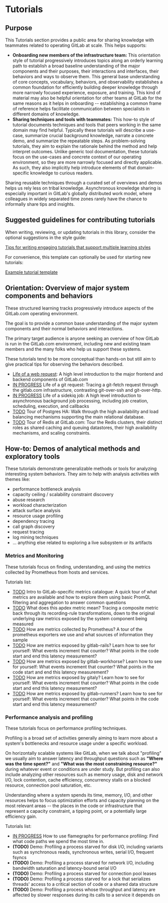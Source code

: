 # Tutorials

## Purpose

This Tutorials section provides a public area for sharing knowledge with teammates related to operating GitLab at scale.  This helps supports:
* **Onboarding new members of the infrastructure team:**
  This orientation style of tutorial progressively introduces topics along an orderly learning path to establish a broad baseline understanding
  of the major components and their purposes, their interactions and interfaces, their behaviors and ways to observe them.  This general base
  understanding of core concepts, vocabulary, behaviors, and observability establishes a common foundation for efficiently building deeper knowledge
  through more narrowly focused experience, exposure, and training.  This kind of material may also be helpful orientation for other teams at GitLab
  for the same reasons as it helps in onboarding -- establishing a common frame of reference helps facilitate communication between specialists in
  different domains of knowledge.
* **Sharing techniques and tools with teammates:**
  This how-to style of tutorial documents techniques and tools that peers working in the same domain may find helpful.  Typically these tutorials
  will describe a use-case, summarize crucial background knowledge, narrate a concrete demo, and summarize the repeatable steps.  As problem-solving
  tutorials, they aim to explain the rationale behind the method and help interpret outcomes.  Unlike generic tool documentation, these tutorials
  focus on the use-cases and concrete context of our operating environment, so they are more narrowly focused and directly applicable.  As such,
  they also implicitly help introduce elements of that domain-specific knowledge to curious readers.

Sharing reusable techniques through a curated set of overviews and demos helps us rely less on tribal knowledge.
Asynchronous knowledge sharing is especially important in GitLab's globally distributed work model, where colleagues in widely separated time zones
rarely have the chance to informally share tips and insights.


## Suggested guidelines for contributing tutorials

When writing, reviewing, or updating tutorials in this library, consider the optional suggestions in the style guide:

[Tips for writing engaging tutorials that support multiple learning styles](/handbook/engineering/infrastructure/tutorials/tips_for_tutorial_writing.html)

For convenience, this template can optionally be used for starting new tutorials:

[Example tutorial template](/handbook/engineering/infrastructure/tutorials/example_tutorial_template.html)


## Orientation: Overview of major system components and behaviors

These structured learning tracks progressively introduce aspects of the GitLab.com operating environment.

The goal is to provide a common base understanding of the major system components and their normal behaviors and interactions.

The primary target audience is anyone seeking an overview of how GitLab is run in the GitLab.com environment, including
new and existing team members and the many folks who help us support these systems.

These tutorials tend to be more conceptual than hands-on but still aim to give practical tips for observing the behaviors described.

* [Life of a web request](/handbook/engineering/infrastructure/tutorials/overview_life_of_a_web_request.html):
  A high level introduction to the major frontend and backend components of GitLab.com
* [IN PROGRESS](https://gitlab.com/gitlab-com/gl-infra/infrastructure/-/issues/10389)  Life of a git request:
  Tracing a git-fetch request through the gitlab.com infrastructure, contrasting git-over-ssh and git-over-http.
* [IN PROGRESS](https://gitlab.com/gitlab-com/gl-infra/infrastructure/-/issues/10390)  Life of a sidekiq job:
  A high level introduction to asynchronous background job processing, including job creation, scheduling, execution, and callbacks
* [TODO](https://gitlab.com/gitlab-com/gl-infra/infrastructure/-/issues/10391)  Tour of Postgres HA:
  Walk through the high availability and load balancing mechanisms supporting the main relational database.
* [TODO](https://gitlab.com/gitlab-com/gl-infra/infrastructure/-/issues/10400)  Tour of Redis at GitLab.com:
  Tour the Redis clusters, their distinct roles as shared caching and queuing datastores, their high availability mechanisms, and scaling constraints.


## How-to: Demos of analytical methods and exploratory tools

These tutorials demonstrate generalizable methods or tools for analyzing interesting system behaviors.  They aim to help with analysis activities with themes like:

* performance bottleneck analysis
* capacity ceiling / scalability constraint discovery
* abuse research
* workload characterization
* attack surface analysis
* resource usage profiling
* dependency tracing
* call graph discovery
* request tracing
* log mining techniques
* ... anything else related to exploring a live subsystem or its artifacts


### Metrics and Monitoring

These tutorials focus on finding, understanding, and using the metrics collected by Prometheus from hosts and services.

Tutorials list:
* [TODO](https://gitlab.com/gitlab-com/gl-infra/infrastructure/-/issues/10392)  Intro to GitLab-specific metrics catalogue:
  A quick tour of what metrics are available and how to explore them using basic PromQL filtering and aggregation to answer common questions
* [TODO](https://gitlab.com/gitlab-com/gl-infra/infrastructure/-/issues/10393)  What does this apdex metric mean?
  Tracing a composite metric back through its recording-rule transformations, down to the original underlying raw metrics exposed by the system component being measured
* [TODO](https://gitlab.com/gitlab-com/gl-infra/infrastructure/-/issues/10394)  How are metrics collected by Prometheus?
  A tour of the prometheus exporters we use and what sources of information they sample
* [TODO](https://gitlab.com/gitlab-com/gl-infra/infrastructure/-/issues/10395)  How are metrics exposed by gitlab-rails?
  Learn how to see for yourself: What events increment that counter?  What points in the code start and end this latency measurement?
* [TODO](https://gitlab.com/gitlab-com/gl-infra/infrastructure/-/issues/10396)  How are metrics exposed by gitlab-workhorse?
  Learn how to see for yourself: What events increment that counter?  What points in the code start and end this latency measurement?
* [TODO](https://gitlab.com/gitlab-com/gl-infra/infrastructure/-/issues/10397)  How are metrics exposed by gitaly?
  Learn how to see for yourself: What events increment that counter?  What points in the code start and end this latency measurement?
* [TODO](https://gitlab.com/gitlab-com/gl-infra/infrastructure/-/issues/10398)  How are metrics exposed by gitlab-runners?
  Learn how to see for yourself: What events increment that counter? What points in the code start and end this latency measurement?


### Performance analysis and profiling

These tutorials focus on performance profiling techniques.

Profiling is a broad set of activities generally aiming to learn more about a system's bottlenecks and resource usage under a specific workload.

On horizontally scalable systems like GitLab, when we talk about "profiling" we usually aim to answer latency and throughput questions such as
**"Where was the time spent?"** and **"What was the most constraining resource?"** during whatever event or conditions are under study.
But profiling can also include analyzing other resources such as memory usage, disk and network I/O, lock contention, cache efficiency,
concurrency stalls on a blocked resource, connection pool saturation, etc.

Understanding where a system spends its time, memory, I/O, and other resources helps to focus optimization efforts and capacity planning on the
most relevant areas -- the places in the code or infrastructure that represent a capacity constraint, a tipping point, or a potentially large efficiency gain.

Tutorials list:
* [IN PROGRESS](https://gitlab.com/gitlab-com/gl-infra/infrastructure/-/issues/10399)  How to use flamegraphs for performance profiling:
  Find what code paths we spend the most time in.
* **(TODO)**  Demo: Profiling a process starved for disk I/O, including variants such as synchronous reads, synchronous writes, serial I/O, frequent fsyncs
* **(TODO)**  Demo: Profiling a process starved for network I/O, including bandwidth saturation and latency-bound serial I/O
* **(TODO)**  Demo: Profiling a process starved for connection pool leases
* **(TODO)**  Demo: Profiling a process starved for a lock that serializes threads' access to a critical section of code or a shared data structure
* **(TODO)**  Demo: Profiling a process whose throughput and latency are affected by slower responses during its calls to a service it depends on
